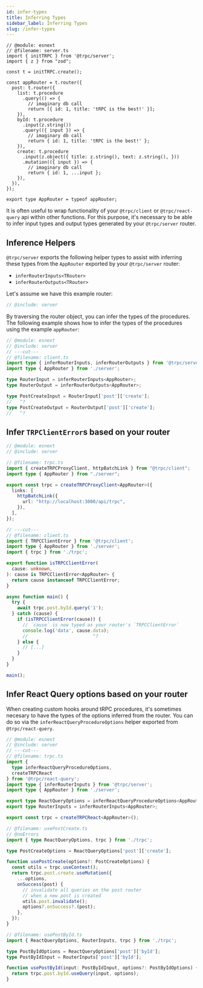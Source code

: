 ```yaml
---
id: infer-types
title: Inferring Types
sidebar_label: Inferring Types
slug: /infer-types
---
```


<!-- Reusable snippet -->

```twoslash include server
// @module: esnext
// @filename: server.ts
import { initTRPC } from '@trpc/server';
import { z } from "zod";

const t = initTRPC.create();

const appRouter = t.router({
  post: t.router({
    list: t.procedure
      .query(() => {
        // imaginary db call
        return [{ id: 1, title: 'tRPC is the best!' }];
    }),
    byId: t.procedure
      .input(z.string())
      .query(({ input }) => {
        // imaginary db call
        return { id: 1, title: 'tRPC is the best!' };
    }),
    create: t.procedure
      .input(z.object({ title: z.string(), text: z.string(), }))
      .mutation(({ input }) => {
        // imaginary db call
        return { id: 1, ...input };
    }),
  }),
});

export type AppRouter = typeof appRouter;
```

It is often useful to wrap functionality of your `@trpc/client` or `@trpc/react-query` api within other functions. For this purpose, it's necessary to be able to infer input types and output types generated by your `@trpc/server` router.

## Inference Helpers

`@trpc/server` exports the following helper types to assist with inferring these types from the `AppRouter` exported by your `@trpc/server` router:

- `inferRouterInputs<TRouter>`
- `inferRouterOutputs<TRouter>`

Let's assume we have this example router:

```ts twoslash title='server.ts'
// @include: server
```

By traversing the router object, you can infer the types of the procedures. The following example shows how to infer the types of the procedures using the example `appRouter`:

```ts twoslash title="client.ts"
// @module: esnext
// @include: server
// ---cut---
// @filename: client.ts
import type { inferRouterInputs, inferRouterOutputs } from '@trpc/server';
import type { AppRouter } from './server';

type RouterInput = inferRouterInputs<AppRouter>;
type RouterOutput = inferRouterOutputs<AppRouter>;

type PostCreateInput = RouterInput['post']['create'];
//   ^?
type PostCreateOutput = RouterOutput['post']['create'];
//   ^?
```

## Infer `TRPClientError`s based on your router

```ts twoslash title='client.ts'
// @module: esnext
// @include: server

// @filename: trpc.ts
import { createTRPCProxyClient, httpBatchLink } from "@trpc/client";
import type { AppRouter } from "./server";

export const trpc = createTRPCProxyClient<AppRouter>({
  links: [
    httpBatchLink({
      url: "http://localhost:3000/api/trpc",
    }),
  ],
});

// ---cut---
// @filename: client.ts
import { TRPCClientError } from '@trpc/client';
import type { AppRouter } from './server';
import { trpc } from './trpc';

export function isTRPCClientError(
  cause: unknown,
): cause is TRPCClientError<AppRouter> {
  return cause instanceof TRPCClientError;
}

async function main() {
  try {
    await trpc.post.byId.query('1');
  } catch (cause) {
    if (isTRPCClientError(cause)) {
      // `cause` is now typed as your router's `TRPCClientError`
      console.log('data', cause.data);
      //                        ^?
    } else {
      // [...]
    }
  }
}

main();
```

## Infer React Query options based on your router

When creating custom hooks around tRPC procedures, it's sometimes necesary to have the types of the options inferred from the router. You can do so via the `inferReactQueryProcedureOptions` helper exported from `@trpc/react-query`.

```ts twoslash filename='trpc.ts'
// @module: esnext
// @include: server
// ---cut---
// @filename: trpc.ts
import {
  type inferReactQueryProcedureOptions,
  createTRPCReact
} from '@trpc/react-query';
import type { inferRouterInputs } from '@trpc/server';
import type { AppRouter } from './server';

export type ReactQueryOptions = inferReactQueryProcedureOptions<AppRouter>;
export type RouterInputs = inferRouterInputs<AppRouter>;

export const trpc = createTRPCReact<AppRouter>();

// @filename: usePostCreate.ts
// @noErrors
import { type ReactQueryOptions, trpc } from './trpc';

type PostCreateOptions = ReactQueryOptions['post']['create'];

function usePostCreate(options?: PostCreateOptions) {
  const utils = trpc.useContext();
  return trpc.post.create.useMutation({
    ...options,
    onSuccess(post) {
      // invalidate all queries on the post router
      // when a new post is created
      utils.post.invalidate();
      options?.onSuccess?.(post);
    },
  });
}

// @filename: usePostById.ts
import { ReactQueryOptions, RouterInputs, trpc } from './trpc';

type PostByIdOptions = ReactQueryOptions['post']['byId'];
type PostByIdInput = RouterInputs['post']['byId'];

function usePostById(input: PostByIdInput, options?: PostByIdOptions) {
  return trpc.post.byId.useQuery(input, options);
}
```
